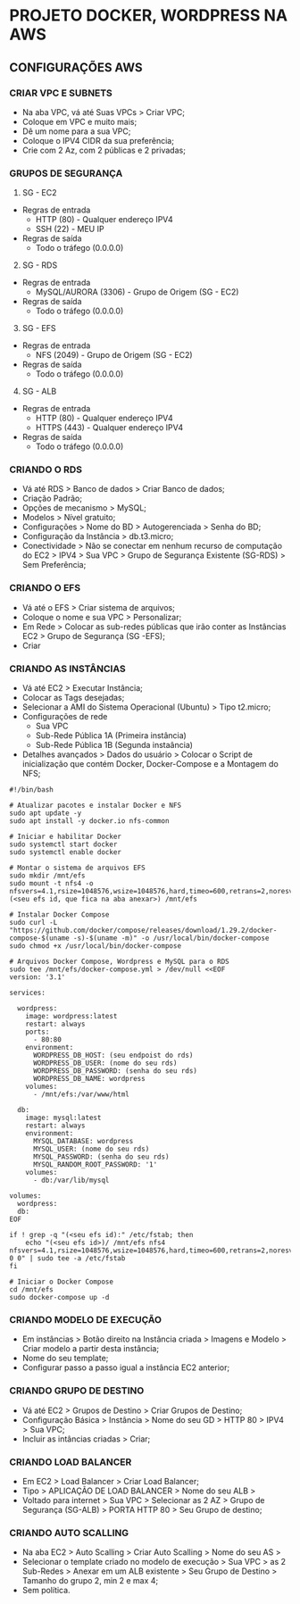 # PROJETO DOCKER, WORDPRESS NA AWS
## CONFIGURAÇÕES AWS
### CRIAR VPC E SUBNETS
- Na aba VPC, vá até Suas VPCs > Criar VPC;
- Coloque em VPC e muito mais;
- Dê um nome para a sua VPC;
- Coloque o IPV4 CIDR da sua preferência;
- Crie com 2 Az, com 2 públicas e 2 privadas;
### GRUPOS DE SEGURANÇA
1. SG - EC2
- Regras de entrada
   -  HTTP (80) - Qualquer endereço IPV4
     - SSH (22) - MEU IP
- Regras de saída
   - Todo o tráfego (0.0.0.0)
2. SG - RDS
- Regras de entrada
   - MySQL/AURORA (3306) - Grupo de Origem (SG - EC2)
- Regras de saída
   - Todo o tráfego (0.0.0.0)
3. SG - EFS
- Regras de entrada
   - NFS (2049) - Grupo de Origem (SG - EC2)
- Regras de saída
   - Todo o tráfego (0.0.0.0)
4. SG - ALB
- Regras de entrada
   - HTTP (80) -  Qualquer endereço IPV4
   - HTTPS (443) - Qualquer endereço IPV4
- Regras de saída
   - Todo o tráfego (0.0.0.0)
### CRIANDO O RDS
- Vá até RDS > Banco de dados > Criar Banco de dados;
- Criação Padrão;
- Opções de mecanismo > MySQL;
- Modelos > Nível gratuito;
- Configurações > Nome do BD > Autogerenciada > Senha do BD;
- Configuração da Instância > db.t3.micro;
- Conectividade > Não se conectar em nenhum recurso de computação do EC2 > IPV4 > Sua VPC > Grupo de Segurança Existente (SG-RDS) > Sem Preferência;
### CRIANDO O EFS
- Vá até o EFS > Criar sistema de arquivos;
- Coloque o nome e sua VPC > Personalizar;
- Em Rede > Colocar as sub-redes públicas que irão conter as Instâncias EC2 > Grupo de Segurança (SG -EFS);
- Criar
### CRIANDO AS INSTÂNCIAS
- Vá até EC2 > Executar Instância;
- Colocar as Tags desejadas;
- Selecionar a AMI do Sistema Operacional (Ubuntu) > Tipo t2.micro;
- Configurações de rede
   - Sua VPC
   - Sub-Rede Pública 1A (Primeira instância)
   - Sub-Rede Pública 1B (Segunda instaância)
- Detalhes avançados > Dados do usuário > Colocar o Script de inicialização que contém Docker, Docker-Compose e a Montagem do NFS;
```
#!/bin/bash

# Atualizar pacotes e instalar Docker e NFS
sudo apt update -y
sudo apt install -y docker.io nfs-common

# Iniciar e habilitar Docker
sudo systemctl start docker
sudo systemctl enable docker

# Montar o sistema de arquivos EFS
sudo mkdir /mnt/efs
sudo mount -t nfs4 -o nfsvers=4.1,rsize=1048576,wsize=1048576,hard,timeo=600,retrans=2,noresvport (<seu efs id, que fica na aba anexar>) /mnt/efs

# Instalar Docker Compose
sudo curl -L "https://github.com/docker/compose/releases/download/1.29.2/docker-compose-$(uname -s)-$(uname -m)" -o /usr/local/bin/docker-compose
sudo chmod +x /usr/local/bin/docker-compose

# Arquivos Docker Compose, Wordpress e MySQL para o RDS
sudo tee /mnt/efs/docker-compose.yml > /dev/null <<EOF
version: '3.1'

services:

  wordpress:
    image: wordpress:latest
    restart: always
    ports:
      - 80:80
    environment:
      WORDPRESS_DB_HOST: (seu endpoist do rds)
      WORDPRESS_DB_USER: (nome do seu rds)
      WORDPRESS_DB_PASSWORD: (senha do seu rds)
      WORDPRESS_DB_NAME: wordpress
    volumes:
      - /mnt/efs:/var/www/html

  db:
    image: mysql:latest
    restart: always
    environment:
      MYSQL_DATABASE: wordpress
      MYSQL_USER: (nome do seu rds)
      MYSQL_PASSWORD: (senha do seu rds)
      MYSQL_RANDOM_ROOT_PASSWORD: '1'
    volumes:
      - db:/var/lib/mysql

volumes:
  wordpress:
  db:
EOF

if ! grep -q "(<seu efs id):" /etc/fstab; then
    echo "(<seu efs id>)/ /mnt/efs nfs4 nfsvers=4.1,rsize=1048576,wsize=1048576,hard,timeo=600,retrans=2,noresvport 0 0" | sudo tee -a /etc/fstab
fi

# Iniciar o Docker Compose
cd /mnt/efs
sudo docker-compose up -d
```
### CRIANDO MODELO DE EXECUÇÃO
- Em instâncias > Botão direito na Instância criada > Imagens e Modelo > Criar modelo a partir desta instância;
- Nome do seu template;
- Configurar passo a passo igual a instância EC2 anterior;
### CRIANDO GRUPO DE DESTINO
- Vá até EC2 > Grupos de Destino > Criar Grupos de Destino;
- Configuração Básica > Instância > Nome do seu GD > HTTP 80 > IPV4 > Sua VPC;
- Incluir as intâncias criadas > Criar;
### CRIANDO LOAD BALANCER
- Em EC2 > Load Balancer > Criar Load Balancer;
- Tipo > APLICAÇÃO DE LOAD BALANCER > Nome do seu ALB >
- Voltado para internet > Sua VPC > Selecionar as 2 AZ > Grupo de Segurança (SG-ALB) > PORTA HTTP 80 > Seu Grupo de destino;
### CRIANDO AUTO SCALLING
- Na aba EC2 > Auto Scalling > Criar Auto Scalling > Nome do seu AS >
- Selecionar o template criado no modelo de execução > Sua VPC > as 2 Sub-Redes > Anexar em um ALB existente > Seu Grupo de Destino > Tamanho do grupo 2, min 2 e max 4;
- Sem política. 

